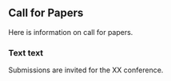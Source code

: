 ## Call for Papers

Here is information on call for papers.

### Text text

Submissions are invited for the XX conference.
